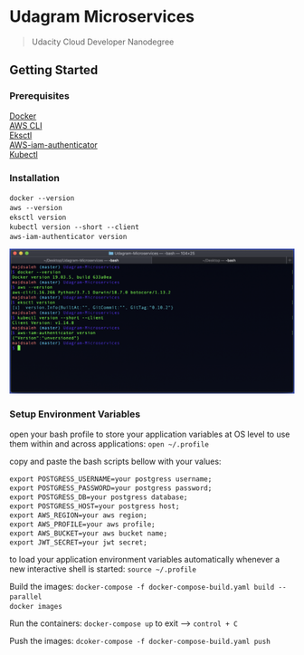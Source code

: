 # Udagram Microservices
> Udacity Cloud Developer Nanodegree


## Getting Started
### Prerequisites
[Docker](https://docs.docker.com/docker-for-windows/install/)  
[AWS CLI](https://docs.aws.amazon.com/cli/latest/userguide/install-linux.html)  
[Eksctl](https://docs.aws.amazon.com/eks/latest/userguide/getting-started-eksctl.html)  
[AWS-iam-authenticator](https://docs.aws.amazon.com/eks/latest/userguide/install-aws-iam-authenticator.html)  
[Kubectl](https://docs.aws.amazon.com/eks/latest/userguide/install-kubectl.html)  

### Installation
`docker --version`  
`aws --version`  
`eksctl version`  
`kubectl version --short --client`  
`aws-iam-authenticator version`  

![SetupInstalltion](screenshots/SetupInstalltion.png)  

### Setup Environment Variables
open your bash profile to store your application variables at OS level to use them within and across applications:  `open ~/.profile`

copy and paste the bash scripts bellow with your values:
```
export POSTGRESS_USERNAME=your postgress username;
export POSTGRESS_PASSWORD=your postgress password;
export POSTGRESS_DB=your postgress database;
export POSTGRESS_HOST=your postgress host;
export AWS_REGION=your aws region;
export AWS_PROFILE=your aws profile;
export AWS_BUCKET=your aws bucket name;
export JWT_SECRET=your jwt secret;
```
to load your application environment variables automatically whenever a new interactive shell is started:
`source ~/.profile`  


Build the images: 
`docker-compose -f docker-compose-build.yaml build --parallel`  
`docker images`  

Run the containers: 
`docker-compose up`  to exit --> `control + C`   

Push the images:
 `dcoker-compose -f docker-compose-build.yaml push`  

 